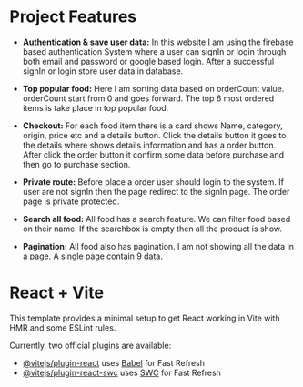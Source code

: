
# Project Features

- __Authentication & save user data:__ In this website I am using the firebase based authentication System where a user can signIn or login through both email and password or google based login. After a successful signIn or login store user data in database.

- __Top popular food:__ Here I am sorting data based on orderCount value. orderCount start from 0 and goes forward. The top 6 most ordered items is take place in top popular food.

- __Checkout:__ For each food item there is a card shows Name, category, origin, price etc and a details button. Click the details button it goes to the details where shows details information and has a order button. After click the order button it confirm some data before purchase and then go to purchase section.

- __Private route:__ Before place a order user should login to the system. If user are not signIn then the page redirect to the signIn page. The order page is private protected.

- __Search all food:__ All food has a search feature. We can filter food based on their name. If the searchbox is empty then all the product is show.

- __Pagination:__ All food also has pagination. I am not showing all the data in a page. A single page contain 9 data. 


# React + Vite

This template provides a minimal setup to get React working in Vite with HMR and some ESLint rules.

Currently, two official plugins are available:

- [@vitejs/plugin-react](https://github.com/vitejs/vite-plugin-react/blob/main/packages/plugin-react/README.md) uses [Babel](https://babeljs.io/) for Fast Refresh
- [@vitejs/plugin-react-swc](https://github.com/vitejs/vite-plugin-react-swc) uses [SWC](https://swc.rs/) for Fast Refresh

